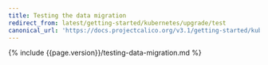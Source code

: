 ```yaml
---
title: Testing the data migration
redirect_from: latest/getting-started/kubernetes/upgrade/test
canonical_url: 'https://docs.projectcalico.org/v3.1/getting-started/kubernetes/upgrade/test'
---
```


{% include {{page.version}}/testing-data-migration.md %}
